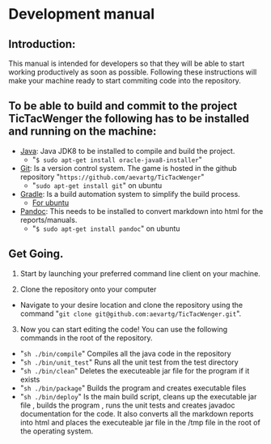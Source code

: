 # Development manual

## Introduction:

This manual is intended for developers so that they will be able to start working productively as soon as possible. Following these instructions will make your machine ready to start commiting code into the repository. 
## To be able to build and commit to the project TicTacWenger the following has to be installed and running on the machine:

* [Java](https://www.java.com/en/download/): Java JDK8 to be installed to compile and build the project.
	* "`$ sudo apt-get install oracle-java8-installer`" 
* [Git](https://git-scm.com/book/en/v2/Getting-Started-Installing-Git): Is a version control system. The game is hosted in the github repository "`https://github.com/aevartg/TicTacWenger`"
	* "`sudo apt-get install git`" on ubuntu
* [Gradle](https://gradle.org/gradle-download/?_ga=1.199802794.561824733.1477161886): Is a build automation system to simplify the build process.
	* [For ubuntu](https://gradle.org/gradle-download/)
* [Pandoc](http://pandoc.org/installing.html): This needs to be installed to convert markdown into html for the reports/manuals.
	* "`$ sudo apt-get install pandoc`" on ubuntu


## Get Going. 
 
1. Start by launching your preferred command line client on your machine.

2. Clone the repository onto your computer
* Navigate to your desire location and clone the repository using the command "`git clone git@github.com:aevartg/TicTacWenger.git`".

3. Now you can start editing the code! You can use the following commands in the root of the repository.
* "`sh ./bin/compile`" Compiles all the java code in the repository
* "`sh ./bin/unit_test`" Runs all the unit test from the test directory
* "`sh ./bin/clean`" Deletes the executeable jar file for the program if it exists
* "`sh ./bin/package`" Builds the program and creates executable files
* "`sh ./bin/deploy`"  Is the main build script, cleans up the executable jar file , builds the program , runs the unit tests and creates javadoc documentation for the code. It also converts all the markdown reports into html and places the executeable jar file in the /tmp file in the root of the operating system.      


